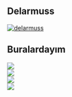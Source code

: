 <p align="left">
  <h2>Delarmuss</h2>
  
  [![delarmuss](https://github-readme-stats.vercel.app/api/top-langs/?username=delarmuss&layout=compact&title_color=f4f4f4&icon_color=03FCB5&text_color=f4f4f4&bg_color=1B1847)](https://github.com/delarmuss)
</p> 

<p align="left">
    <h2>Buralardayım</h2>
    <a target="_blank" href="https://discordapp.com/users/705186989728858164">
      <img src="https://img.shields.io/badge/Discord-Delarmuss-7289DA?style=for-the-badge&logo=discord&logoColor=7289DA&logoWidth=20&labelColor=000'">
    </a>
    <br />
    <a target="_blank" href="https://www.youtube.com/channel/UCydD_5R--qyHmuUtRogeYBA">
      <img src="https://img.shields.io/badge/Youtube-Delarmuss-FF0000?style=for-the-badge&logo=youtube">
    </a>
    <br />
    <a target="_blank" href="https://www.twitch.tv/delarmuss">
      <img src="https://img.shields.io/badge/Twitch-Delarmuss-9147FF?style=for-the-badge&logo=twitch">
    </a>
    <br />
    <a target="_blank" href="https://github.com/delarmuss">
      <img src="https://img.shields.io/github/followers/Delarmuss?color=1DA1F2&logo=github&label=Followers&style=for-the-badge">
    </a>   
</p>
